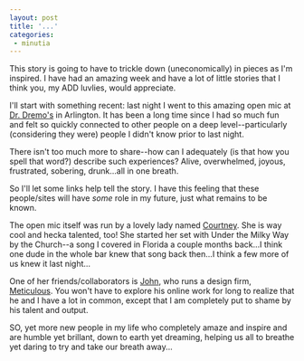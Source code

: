 ```yaml
---
layout: post
title: '...'
categories:
 - minutia
---
```


This story is going to have to trickle down (uneconomically) in pieces as I'm inspired. I have had an amazing week and have a lot of little stories that I think you, my ADD luvlies, would appreciate.

I'll start with something recent: last night I went to this amazing open mic at <a href="http://www.drdremo.com/">Dr. Dremo's</a> in Arlington. It has been a long time since I had so much fun and felt so quickly connected to other people on a deep level--particularly (considering they were) people I didn't know prior to last night.

There isn't too much more to share--how can I adequately (is that how you spell that word?) describe such experiences? Alive, overwhelmed, joyous, frustrated, sobering, drunk...all in one breath.

So I'll let some links help tell the story. I have this feeling that these people/sites will have *some* role in my future, just what remains to be known.

The open mic itself was run by a lovely lady named <a href="http://www.totushek.com/">Courtney</a>. She is way cool and hecka talented, too! She started her set with Under the Milky Way by the Church--a song I covered in Florida a couple months back...I think one dude in the whole bar knew that song back then...I think a few more of us knew it last night...

One of her friends/collaborators is <a href="http://www.boboroshi.com/">John</a>, who runs a design firm, <a href="http://www.meticulous.com/">Meticulous</a>. You won't have to explore his online work for long to realize that he and I have a lot in common, except that I am completely put to shame by his talent and output.

SO, yet more new people in my life who completely amaze and inspire and are humble yet brillant, down to earth yet dreaming, helping us all to breathe yet daring to try and take our breath away...

